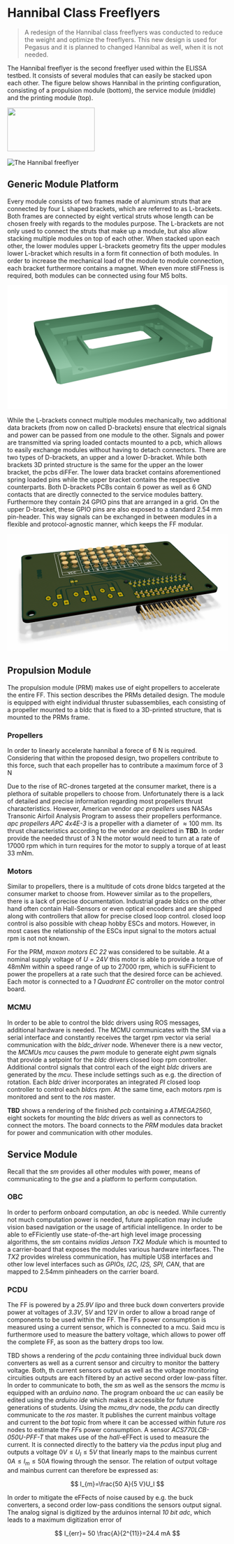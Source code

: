 # Hannibal Class Freeflyers

> A redesign of the Hannibal class freeflyers was conducted to reduce the weight and optimize the freeflyers. This new design is used for Pegasus and it is planned to changed Hannibal as well, when it is not needed. 

The Hannibal freeflyer is the second freeflyer used within the ELISSA testbed. It consists of several modules that can easily be stacked upon each other. The figure below shows Hannibal in the printing configuration, consisting of a propulsion module (bottom), the service module (middle) and the printing module (top).  

<img src="graphics/hannibal.jpg" width="200" height="100">

![The Hannibal freeflyer](graphics/hannibal.jpg)

## Generic Module Platform

Every module  consists of two frames made of aluminum struts that are connected by four L shaped brackets, which are  referred to as L-brackets. Both frames are connected by eight vertical struts whose length can be chosen freely with regards to the modules purpose. The L-brackets are not only used to connect the struts that make up a module, but also allow stacking multiple modules on top of each other. When stacked upon each other, the lower modules upper L-brackets geometry fits the upper modules lower L-bracket which results in a form fit connection of both modules. In order to increase the mechanical load of the module to module connection, each bracket furthermore contains a magnet. When even more stiFFness is required, both modules can be connected using four M5 bolts.

![FF](graphics/dBracket.png)

While the L-brackets connect multiple modules mechanically, two additional data brackets (from now on called D-brackets) ensure that electrical signals and power can be passed from one module to the other. Signals and power are transmitted via spring loaded contacts mounted to a pcb, which allows to easily exchange modules without having to detach connectors. There are two types of D-brackets, an upper and a lower D-bracket. While both brackets 3D printed structure is the same for the upper an the lower bracket, the pcbs diFFer. The lower data bracket contains aforementioned spring loaded pins while the upper bracket contains the respective counterparts. Both D-brackets PCBs contain 6 power as well as 6 GND contacts that are directly connected to the service modules battery. Furthermore they contain 24 GPIO pins that are arranged in a grid. On the upper D-bracket, these GPIO pins are also exposed to a standard 2.54 mm pin-header. This way signals can be exchanged in between modules in a flexible and protocol-agnostic manner, which keeps the FF modular.

![FF](graphics/pcb_upper.png)

## Propulsion Module

The propulsion module (PRM) makes use of eight propellers to accelerate the entire FF. This section describes the PRMs detailed design. The module is equipped with eight individual thruster subassemblies, each consisting of a propeller mounted to a bldc that is fixed to a 3D-printed structure, that is mounted to the PRMs frame. 

### Propellers

In order to linearly accelerate hannibal a forece of 6 N is required. Considering that within the proposed design, two propellers contribute to this force, such that each propeller has to contribute a maximum force of 3 N

Due to the rise of RC-drones targeted at the consumer market, there is a plethora of suitable propellers to choose from. Unfortunately there is a lack of detailed and precise information regarding most propellers thrust characteristics. However, American vendor *apc propellers* uses NASAs Transonic Airfoil Analysis Program to assess their propellers performance. *apc propellers APC 4x4E-3* is a propeller with a diameter of $\approx 100$ mm. Its thrust characteristics according to the vendor are depicted in **TBD**. In order provide the needed thrust of 3 N the motor would need to turn at a rate of 17000 rpm which in turn requires for the motor to supply a torque of at least 33 mNm.

### Motors

Similar to propellers, there is a multitude of cots drone bldcs targeted at the consumer market to choose from. However similar as to the propellers, there is a lack of precise documentation. Industrial grade bldcs on the other hand often contain Hall-Sensors or even optical encoders and are shipped along with controllers that allow for precise closed loop control. closed loop control is also possible with cheap hobby ESCs and motors. However, in most cases the relationship of the ESCs input signal to the motors actual rpm is not not known.

For the PRM, *maxon motors EC 22* was considered to be suitable. At a nominal supply voltage of $U=24V$ this motor is able to provide a torque of $48 mNm$ within a speed range of up to $27000$ rpm, which is suFFicient to power the propellers at a rate such that the desired force can be achieved. Each motor is connected to a *1 Quadrant EC* controller on the motor control board.

### MCMU

In order to be able to control the bldc drivers using ROS messages, additional hardware is needed. The MCMU communicates with the SM via a serial interface and constantly receives the target rpm vector via serial communication with the *bldc_driver* node. Whenever there is a new vector, the *MCMU*s *mcu* causes the *pwm* module to generate eight *pwm* signals that provide a setpoint for the *bldc* drivers closed loop rpm controller. Additional control signals that control each of the eight *bldc* drivers are generated by the *mcu*. These include settings such as e.g. the direction of rotation. Each *bldc* driver incorporates an integrated *PI* closed loop controller to control each *bldc*s *rpm*. At the same time, each motors *rpm* is monitored and sent to the *ros* master. 

**TBD** shows a rendering of the finished *pcb* containing a *ATMEGA2560*, eight sockets for mounting the *bldc* drivers as well as connectors to connect the motors. The board connects to the *PRM* modules data bracket for power and communication with other modules.

## Service Module

Recall that the *sm* provides all other modules with power, means of communicating to the *gse* and a platform to perform computation. 

### OBC

In order to perform onboard computation, an *obc* is needed. While currently not much computation power is needed, future application may include vision based navigation or the usage of artificial intelligence. In order to be able to eFFiciently use state-of-the-art high level image processing algorithms, the *sm* contains *nvidias Jetson TX2 Module* which is mounted to a carrier-board that exposes the modules various hardware interfaces. The *TX2* provides wireless communication, has multiple USB interfaces and other low level interfaces such as *GPIOs, I2C, I2S, SPI, CAN*, that are mapped to $2.54$mm pinheaders on the carrier board.

### PCDU

The FF is powered by a *25.9V* *lipo* and three buck down converters provide power at voltages of *3.3V*, $5V$ and $12V$ in order to allow a broad range of components to be used within the FF. The FFs power consumption is measured using a current sensor, which is connected to a mcu. Said mcu is furthermore used to measure the battery voltage, which allows to power off the complete FF, as soon as the battery drops too low.

TBD shows a rendering of the *pcdu* containing three individual buck down converters as well as a current sensor and circuitry to monitor the battery voltage. Both, th current sensors output as well as the voltage monitoring circuities outputs are each filtered by an active second order low-pass filter. In order to communicate to both, the *sm* as well as the sensors the *mcmu* is equipped with an *arduino nano*. The program onboard the *uc* can easily be edited using the *arduino ide* which makes it accessible for future generations of students. Using the *mcmu_drv* node, the *pcdu* can directly communicate to the *ros* master. It publishes the current mainbus voltage and current to the *bat* topic from where it can be accessed within future *ros* nodes to estimate the *FF*s power consumption. A sensor *ACS770LCB-050U-PFF-T* that makes use of the *hall*-eFFect is used to measure the current. It is connected directly to the battery via the *pcdu*s input plug and outputs a voltage $0 V \leq U_I \leq 5 V$ that linearly maps to the mainbus current $0A \leq I_m \leq 50A$ flowing through the sensor. The relation of output voltage and mainbus current can therefore be expressed as:

$$
I_{m}=\frac{50 A}{5 V}U_I
$$

In order to mitigate the eFFects of noise caused by e.g. the buck converters, a second order low-pass conditions the sensors output signal. The analog signal is digitized by the arduinos internal *10 bit* *adc*, which leads to a maximum digitization error of 

$$
I_{err}= 50 \frac{A}{2^{11}}=24.4 mA
$$

